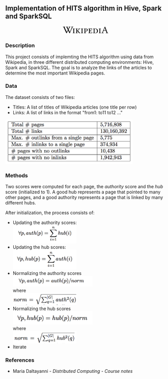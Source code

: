 ## Implementation of HITS algorithm in Hive, Spark and SparkSQL

<p align="center">
	<img src="https://github.com/jaimeps/hits-algorithm/blob/master/images/wiki.png" width="150">
</p>

### Description

This project consists of implemting the HITS algorithm using data from Wikipedia, in three different distributed computing environments: Hive, Spark and SparkSQL. The goal is to analyze the links of the articles to determine the most important Wikipedia pages.

### Data

The dataset consists of two files:
- Titles: A list of titles of Wikipedia articles (one title per row)
- Links: A list of links in the format "from1: to11 to12 ..." <br />
<img src="https://github.com/jaimeps/hits-algorithm/blob/master/images/data.png" width="400">

### Methods

Two scores were computed for each page, the *authority* score and the *hub* score (initialized to 1). A good hub represents a page that pointed to many other pages, and a good authority represents a page that is linked by many different hubs.

After initialization, the process consists of:
- Updating the authority scores: <br />
<img src="https://github.com/jaimeps/hits-algorithm/blob/master/images/update_auths.png" width="200"> <br />
- Updating the hub scores: <br />
<img src="https://github.com/jaimeps/hits-algorithm/blob/master/images/update_hubs.png" width="200"> <br />
- Normalizing the authority scores <br />
<img src="https://github.com/jaimeps/hits-algorithm/blob/master/images/norm_auths.png" width="250"> <br />
where <br />
<img src="https://github.com/jaimeps/hits-algorithm/blob/master/images/norm_auths2.png" width="200"> <br />
- Normalizing the hub scores <br />
<img src="https://github.com/jaimeps/hits-algorithm/blob/master/images/norm_hubs.png" width="250"> <br />
where <br />
<img src="https://github.com/jaimeps/hits-algorithm/blob/master/images/norm_hubs_2.png" width="200"> <br />
- Iterate

### References
- Maria Daltayanni - *Distributed Computing - Course notes*